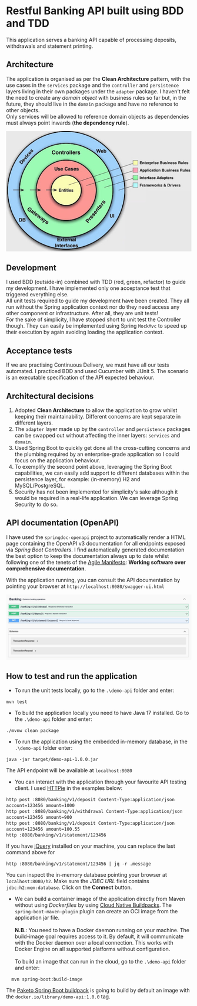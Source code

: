 # Restful Banking API built using BDD and TDD

This application serves a banking API capable of processing deposits, withdrawals and statement printing.

## Architecture
The application is organised as per the **Clean Architecture** pattern, with the use cases in the `services` package and the `controller` and `persistence` layers living in their own packages under the `adapter` package. I haven't felt the need to create any *domain object* with business rules so far but, in the future, they should live in the `domain` package and have no reference to other objects.  
Only services will be allowed to reference domain objects as dependencies must  always point inwards (**the dependency rule**).

![](./pictures/clean-architecture.jpg)

## Development

I used BDD (outside-in) combined with TDD (red, green, refactor) to guide my development. I have implemented only one acceptance test that triggered everything else.  
All unit tests required to guide my development have been created. They all run without the Spring application context nor do they need access any other component or infrastructure. After all, they are unit tests!  
For the sake of simplicity, I have stopped short to unit test the Controller though. They can easily be implemented using Spring `MockMvc` to speed up their execution by again avoiding loading the application context.

## Acceptance tests

If we are practising Continuous Delivery, we must have all our tests automated. I practiced BDD and used Cucumber with JUnit 5. The scenario is an executable specification of the API expected behaviour.  
  
## Architectural decisions
1. Adopted **Clean Architecture** to allow the application to grow whilst keeping their maintainability. Different concerns are kept separate in different layers.
1. The `adapter` layer made up by the `controller` and `persistence` packages can be swapped out without affecting the inner layers: `services` and `domain`.
1. Used Spring Boot to quickly get done all the cross-cutting concerns and the plumbing required by an enterprise-grade application so I could focus on the application behaviour.
1. To exemplify the second point above, leveraging the Spring Boot capabilities, we can easily add support to different databases within the persistence layer, for example: (in-memory) H2 and MySQL/PostgreSQL.
1. Security has not been implemented for simplicity's sake  although it would be required in a real-life application. We can leverage Spring Security to do so.

## API documentation (OpenAPI)

I have used the `springdoc-openapi` project to automatically render a HTML page containing the OpenAPI v3 documentation for all endpoints exposed via *Spring Boot Controllers*.
I find automatically generated documentation the best option to keep the documentation always up to date whilst following one of the tenets of the [Agile Manifesto](https://agilemanifesto.org/): **Working software over comprehensive documentation**.  
  
With the application running, you can consult the API documentation by pointing your browser at `http://localhost:8080/swagger-ui.html`

![](./pictures/open-api.jpg)


## How to test and run the application

- To run the unit tests locally, go to the `.\demo-api` folder and enter:
```
mvn test
```

- To build the application locally you need to have Java 17 installed. Go to the `.\demo-api` folder and enter:
```  
./mvnw clean package
```
- To run the application using the embedded in-memory database, in the `.\demo-api` folder enter:
```
java -jar target/demo-api-1.0.0.jar
```
  The API endpoint will be available at `localhost:8080`

- You can interact with the application through your favourite API testing client. I used [HTTPie](https://httpie.io/) in the examples below:
```
http post :8080/banking/v1/deposit Content-Type:application/json account=123456 amount=1000
http post :8080/banking/v1/withdrawal Content-Type:application/json account=123456 amount=900
http post :8080/banking/v1/deposit Content-Type:application/json account=123456 amount=100.55
http :8080/banking/v1/statement/123456
```
  If you have [jQuery](https://jquery.com/download/) installed on your machine, you can replace the last command above for 
```
http :8080/banking/v1/statement/123456 | jq -r .message
```

  You can inspect the in-memory database pointing your browser at `localhost:8080/h2`. Make sure the *JDBC URL* field contains `jdbc:h2:mem:database`. Click on the **Connect** button.


- We can build a container image of the application directly from Maven without using *Dockerfiles* by using [Cloud Native Buildpacks](https://buildpacks.io/). The `spring-boot-maven-plugin` plugin can create an OCI image from the application jar file.  
  <br>
  **N.B.**: You need to have a Docker daemon running on your machine. The build-image goal requires access to it. By default, it will communicate with the Docker daemon over a local connection.
  This works with Docker Engine on all supported platforms without configuration.  
  <br>
  To build an image that can run in the cloud, go to the `.\demo-api` folder and enter:
```
  mvn spring-boot:build-image
```
  The [Paketo Spring Boot buildpack](https://github.com/paketo-buildpacks/spring-boot) is going to build by default an image with the `docker.io/library/demo-api:1.0.0` tag.

 



